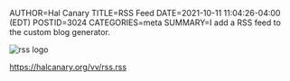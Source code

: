 AUTHOR=Hal Canary
TITLE=RSS Feed
DATE=2021-10-11 11:04:26-04:00 (EDT)
POSTID=3024
CATEGORIES=meta
SUMMARY=I add a RSS feed to the custom blog generator.

![rss logo](/images/rss.svg)

<https://halcanary.org/vv/rss.rss>
